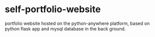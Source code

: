 # self-portfolio-website
portfolio website hosted on the python-anywhere platform, based on python flask app and mysql database in the back ground. 

